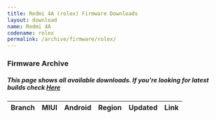 ```yaml
---
title: Redmi 4A (rolex) Firmware Downloads
layout: download
name: Redmi 4A
codename: rolex
permalink: /archive/firmware/rolex/
---
```



### Firmware Archive
##### This page shows all available downloads. If you're looking for latest builds check [Here](/firmware/rolex/)


<div class="table-responsive-md" id="table-wrapper">
<table id="firmware" class="compact table table-striped table-hover table-sm">
    <thead class="thead-dark">
        <tr>
            <th>Branch</th>
            <th>MIUI</th>
            <th>Android</th>
            <th>Region</th>
            <th>Updated</th>
            <th>Link</th>
        </tr>
    </thead>
    <script>loadFirmwareDownloads('rolex', 'full')</script>
</table>
</div>
